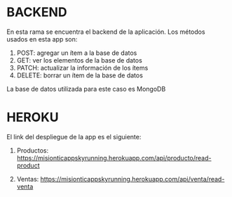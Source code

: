 # BACKEND

En esta rama se encuentra el backend de la aplicación.
Los métodos usados en esta app son:
1. POST: agregar un ítem a la base de datos
2. GET: ver los elementos de la base de datos
3. PATCH: actualizar la información de los ítems
4. DELETE: borrar un ítem de la base de datos

La base de datos utilizada para este caso es MongoDB 

# HEROKU

El link del despliegue de la app es el siguiente:
1. Productos: 
https://misionticappskyrunning.herokuapp.com/api/producto/read-product

2. Ventas: 
https://misionticappskyrunning.herokuapp.com/api/venta/read-venta
